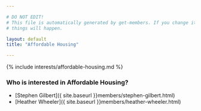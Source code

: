 ```yaml
---

# DO NOT EDIT!
# This file is automatically generated by get-members. If you change it, bad
# things will happen.

layout: default
title: "Affordable Housing"

---
```


{% include interests/affordable-housing.md %}

### Who is interested in Affordable Housing?


* [Stephen Gilbert]({ site.baseurl }}members/stephen-gilbert.html)
* [Heather Wheeler]({ site.baseurl }}members/heather-wheeler.html)
